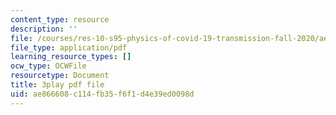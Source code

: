 ```yaml
---
content_type: resource
description: ''
file: /courses/res-10-s95-physics-of-covid-19-transmission-fall-2020/ae866608c114fb35f6f1d4e39ed0098d_K10Q4EUFE6k.pdf
file_type: application/pdf
learning_resource_types: []
ocw_type: OCWFile
resourcetype: Document
title: 3play pdf file
uid: ae866608-c114-fb35-f6f1-d4e39ed0098d
---
```

